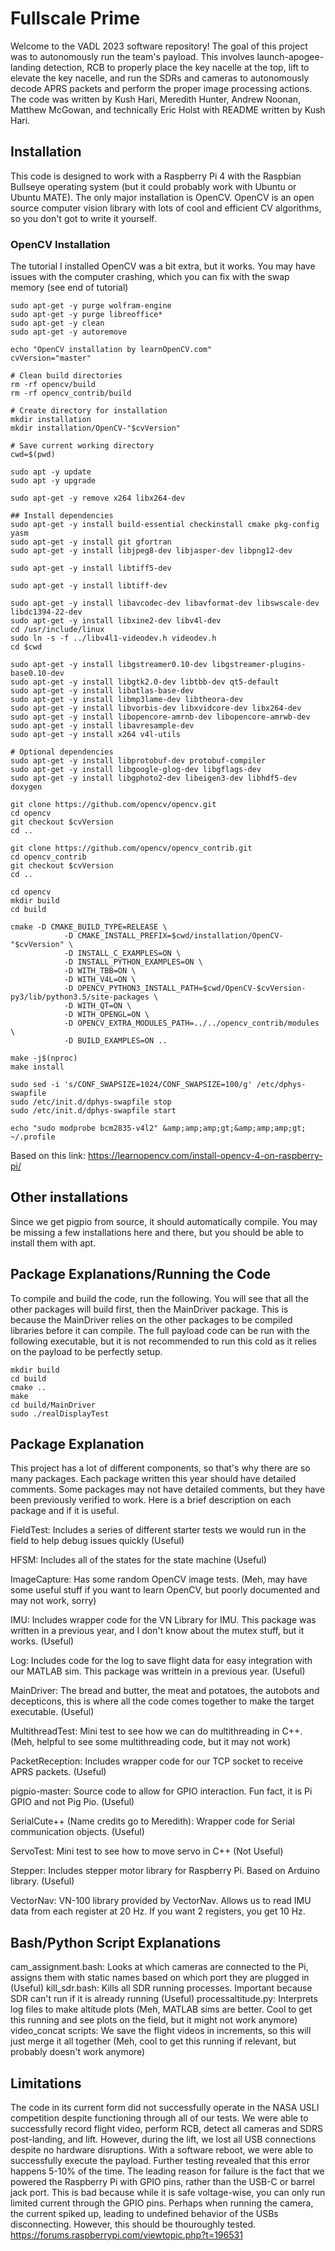 # Fullscale Prime

Welcome to the VADL 2023 software repository! The goal of this project was to autonomously run the team's payload. This involves launch-apogee-landing detection, RCB to properly place the key nacelle at the top, lift to elevate the key nacelle, and run the SDRs and cameras to autonomously decode APRS packets and perform the proper image processing actions. The code was written by Kush Hari, Meredith Hunter, Andrew Noonan, Matthew McGowan, and technically Eric Holst with README written by Kush Hari.

## Installation
This code is designed to work with a Raspberry Pi 4 with the Raspbian Bullseye operating system (but it could probably work with Ubuntu or Ubuntu MATE). The only major installation is OpenCV. OpenCV is an open source computer vision library with lots of cool and efficient CV algorithms, so you don't got to write it yourself.

### OpenCV Installation
The tutorial I installed OpenCV was a bit extra, but it works. You may have issues with the computer crashing, which you can fix with the swap memory (see end of tutorial)
```
sudo apt-get -y purge wolfram-engine
sudo apt-get -y purge libreoffice*
sudo apt-get -y clean
sudo apt-get -y autoremove

echo "OpenCV installation by learnOpenCV.com"
cvVersion="master"

# Clean build directories
rm -rf opencv/build
rm -rf opencv_contrib/build

# Create directory for installation
mkdir installation
mkdir installation/OpenCV-"$cvVersion"

# Save current working directory
cwd=$(pwd)

sudo apt -y update
sudo apt -y upgrade

sudo apt-get -y remove x264 libx264-dev
 
## Install dependencies
sudo apt-get -y install build-essential checkinstall cmake pkg-config yasm
sudo apt-get -y install git gfortran
sudo apt-get -y install libjpeg8-dev libjasper-dev libpng12-dev
 
sudo apt-get -y install libtiff5-dev
 
sudo apt-get -y install libtiff-dev
 
sudo apt-get -y install libavcodec-dev libavformat-dev libswscale-dev libdc1394-22-dev
sudo apt-get -y install libxine2-dev libv4l-dev
cd /usr/include/linux
sudo ln -s -f ../libv4l1-videodev.h videodev.h
cd $cwd
 
sudo apt-get -y install libgstreamer0.10-dev libgstreamer-plugins-base0.10-dev
sudo apt-get -y install libgtk2.0-dev libtbb-dev qt5-default
sudo apt-get -y install libatlas-base-dev
sudo apt-get -y install libmp3lame-dev libtheora-dev
sudo apt-get -y install libvorbis-dev libxvidcore-dev libx264-dev
sudo apt-get -y install libopencore-amrnb-dev libopencore-amrwb-dev
sudo apt-get -y install libavresample-dev
sudo apt-get -y install x264 v4l-utils
 
# Optional dependencies
sudo apt-get -y install libprotobuf-dev protobuf-compiler
sudo apt-get -y install libgoogle-glog-dev libgflags-dev
sudo apt-get -y install libgphoto2-dev libeigen3-dev libhdf5-dev doxygen

git clone https://github.com/opencv/opencv.git
cd opencv
git checkout $cvVersion
cd ..
 
git clone https://github.com/opencv/opencv_contrib.git
cd opencv_contrib
git checkout $cvVersion
cd ..

cd opencv
mkdir build
cd build

cmake -D CMAKE_BUILD_TYPE=RELEASE \
            -D CMAKE_INSTALL_PREFIX=$cwd/installation/OpenCV-"$cvVersion" \
            -D INSTALL_C_EXAMPLES=ON \
            -D INSTALL_PYTHON_EXAMPLES=ON \
            -D WITH_TBB=ON \
            -D WITH_V4L=ON \
            -D OPENCV_PYTHON3_INSTALL_PATH=$cwd/OpenCV-$cvVersion-py3/lib/python3.5/site-packages \
            -D WITH_QT=ON \
            -D WITH_OPENGL=ON \
            -D OPENCV_EXTRA_MODULES_PATH=../../opencv_contrib/modules \
            -D BUILD_EXAMPLES=ON ..

make -j$(nproc)
make install

sudo sed -i 's/CONF_SWAPSIZE=1024/CONF_SWAPSIZE=100/g' /etc/dphys-swapfile
sudo /etc/init.d/dphys-swapfile stop
sudo /etc/init.d/dphys-swapfile start

echo "sudo modprobe bcm2835-v4l2" &amp;amp;amp;gt;&amp;amp;amp;gt; ~/.profile
```
Based on this link: https://learnopencv.com/install-opencv-4-on-raspberry-pi/

## Other installations
Since we get pigpio from source, it should automatically compile. You may be missing a few installations here and there, but you should be able to install them with apt.

## Package Explanations/Running the Code
To compile and build the code, run the following. You will see that all the other packages will build first, then the MainDriver package. This is because the MainDriver relies on the other packages to be compiled libraries before it can compile. The full payload code can be run with the following executable, but it is not recommended to run this cold as it relies on the payload to be perfectly setup.
```
mkdir build
cd build
cmake ..
make
cd build/MainDriver
sudo ./realDisplayTest
```

## Package Explanation
This project has a lot of different components, so that's why there are so many packages. Each package written this year should have detailed comments. Some packages may not have detailed comments, but they have been previously verified to work. Here is a brief description on each package and if it is useful.

FieldTest: Includes a series of different starter tests we would run in the field to help debug issues quickly (Useful)

HFSM: Includes all of the states for the state machine (Useful)

ImageCapture: Has some random OpenCV image tests. (Meh, may have some useful stuff if you want to learn OpenCV, but poorly documented and may not work, sorry)

IMU: Includes wrapper code for the VN Library for IMU. This package was written in a previous year, and I don't know about the mutex stuff, but it works. (Useful)

Log: Includes code for the log to save flight data for easy integration with our MATLAB sim. This package was writtein in a previous year. (Useful)

MainDriver: The bread and butter, the meat and potatoes, the autobots and decepticons, this is where all the code comes together to make the target executable. (Useful)

MultithreadTest: Mini test to see how we can do multithreading in C++. (Meh, helpful to see some multithreading code, but it may not work)

PacketReception: Includes wrapper code for our TCP socket to receive APRS packets. (Useful)

pigpio-master: Source code to allow for GPIO interaction. Fun fact, it is Pi GPIO and not Pig Pio. (Useful)

SerialCute++ (Name credits go to Meredith): Wrapper code for Serial communication objects. (Useful)

ServoTest: Mini test to see how to move servo in C++ (Not Useful)

Stepper: Includes stepper motor library for Raspberry Pi. Based on Arduino library. (Useful)

VectorNav: VN-100 library provided by VectorNav. Allows us to read IMU data from each register at 20 Hz. If you want 2 registers, you get 10 Hz.

## Bash/Python Script Explanations
cam_assignment.bash: Looks at which cameras are connected to the Pi, assigns them with static names based on which port they are plugged in (Useful)
kill_sdr.bash: Kills all SDR running processes. Important because SDR can't run if it is already running (Useful)
processaltitude.py: Interprets log files to make altitude plots (Meh, MATLAB sims are better. Cool to get this running and see plots on the field, but it might not work anymore)
video_concat scripts: We save the flight videos in increments, so this will just merge it all together (Meh, cool to get this running if relevant, but probably doesn't work anymore)


## Limitations
The code in its current form did not successfully operate in the NASA USLI competition despite functioning through all of our tests. We were able to successfully record flight video, perform RCB, detect all cameras and SDRS post-landing, and lift. However, during the lift, we lost all USB connections despite no hardware disruptions. With a software reboot, we were able to successfully execute the payload. Further testing revealed that this error happens 5-10% of the time. The leading reason for failure is the fact that we powered the Raspberry Pi with GPIO pins, rather than the USB-C or barrel jack port. This is bad because while it is safe voltage-wise, you can only run limited current through the GPIO pins. Perhaps when running the camera, the current spiked up, leading to undefined behavior of the USBs disconnecting. However, this should be thouroughly tested.
https://forums.raspberrypi.com/viewtopic.php?t=196531
